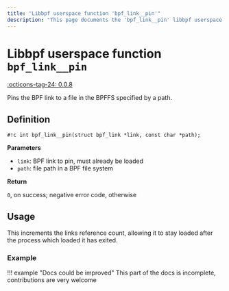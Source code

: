 ```yaml
---
title: "Libbpf userspace function 'bpf_link__pin'"
description: "This page documents the 'bpf_link__pin' libbpf userspace function, including its definition, usage, and examples."
---
```

# Libbpf userspace function `bpf_link__pin`

<!-- [LIBBPF_TAG] -->
[:octicons-tag-24: 0.0.8](https://github.com/libbpf/libbpf/releases/tag/v0.0.8)
<!-- [/LIBBPF_TAG] -->

Pins the BPF link to a file in the BPFFS specified by a path.

## Definition

`#!c int bpf_link__pin(struct bpf_link *link, const char *path);`

**Parameters**

- `link`: BPF link to pin, must already be loaded
- `path`: file path in a BPF file system

**Return**

`0`, on success; negative error code, otherwise

## Usage

This increments the links reference count, allowing it to stay loaded after the process which loaded it has exited.

### Example

!!! example "Docs could be improved"
    This part of the docs is incomplete, contributions are very welcome

